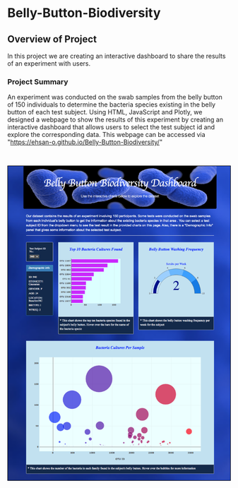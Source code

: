 # **Belly-Button-Biodiversity**  


## **Overview of Project**
In this project we are creating an interactive dashboard to share the results of an experiment with users.

### **Project Summary**

An experiment was conducted on the swab samples from the belly button of 150 individuals to determine the bacteria species existing in the belly button of each test subject. Using HTML, JavaScript and Plotly, we designed a webpage to show the results of this experiment by creating an interactive dashboard that allows users to select the test subject id and explore the corresponding data.
This webpage can be accessed via "https://ehsan-o.github.io/Belly-Button-Biodiversity/"

&nbsp;


<center><img src="screen_shots/page_view.png" width="750" style="border: 1px solid black"></center>
